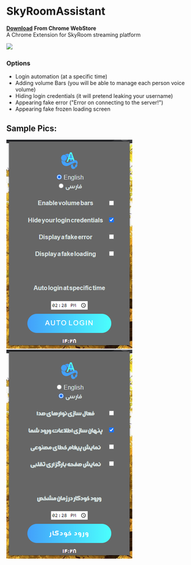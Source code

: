 # SkyRoomAssistant
<a href="https://chrome.google.com/webstore/detail/skyroom-assistant/ljdankmhmhhaadaidbaddioidnfdikdg">**Download**</a> **From Chrome WebStore** <br>
A Chrome Extension for SkyRoom streaming platform <br>

<img src="img/chromePage.PNG">

### Options
- Login automation (at a specific time)
- Adding volume Bars (you will be able to manage each person voice volume)
- Hiding login credentials (it will pretend leaking your username)
- Appearing fake error ("Error on connecting to the server!")
- Appearing fake frozen loading screen

## Sample Pics:
<img src="img/extensionEnglish.png" width="330" height="546"><img src="img/extensionFarsi.png" width="330" height="546">
